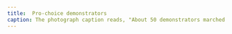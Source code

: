 ```yaml
---
title:  Pro-choice demonstrators
caption: The photograph caption reads, "About 50 demonstrators marched outside the Roman Catholic Archdiocese chancery downtown yesterday to protest the church's stand against abortion. The rally, sponsored by the California chapter of the National Organization for Women, was one of many protests held nationwide on the Catholic feast day of Corpus Christ.” Dated June 9, 1985. Courtesy of Herald Examiner Collection, Mike Sergieff.
---
```

